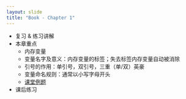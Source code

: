 ```yaml
---
layout: slide
title: "Book - Chapter 1"
---
```


- 复习 & 练习讲解
- 本章重点
  - 内存变量
  - 变量名字及意义：内存变量的标签；失去标签内存变量自动被消除
  - 引号的作用：单引号，双引号，三重（单/双）英豪
  - 变量命名规则：通常以小写字母开头
  - [课堂例题](https://github.com/alexzhf/kid-training/tree/master/ch2)
- 课后练习
